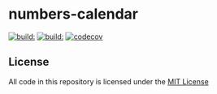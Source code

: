 # numbers-calendar

[![build:](https://github.com/masaccio/numbers-calendar/actions/workflows/run-all-tests.yml/badge.svg)](https://github.com/masaccio/numbers-calendar/actions/workflows/run-all-tests.yml)
[![build:](https://github.com/masaccio/numbers-calendar/actions/workflows/codeql.yml/badge.svg)](https://github.com/masaccio/numbers-calendar/actions/workflows/codeql.yml)
[![codecov](https://codecov.io/gh/masaccio/numbers-calendar/branch/main/graph/badge.svg?token=EKIUFGT05E)](https://codecov.io/gh/masaccio/numbers-calendar)

## License

All code in this repository is licensed under the [MIT License](https://github.com/masaccio/numbers-calendar/blob/master/LICENSE)
